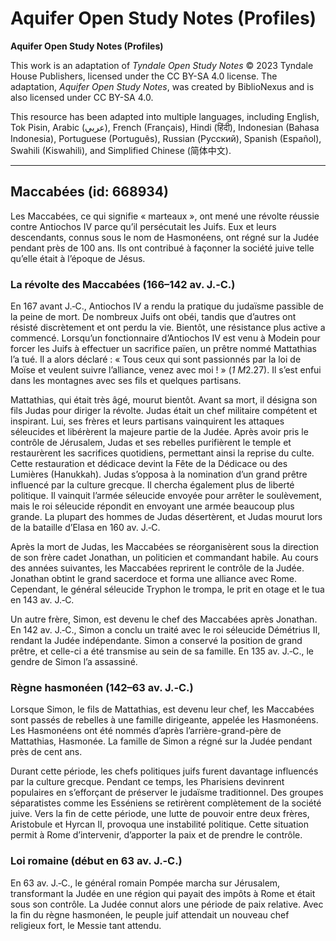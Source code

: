 # Aquifer Open Study Notes (Profiles)

**Aquifer Open Study Notes (Profiles)**

This work is an adaptation of *Tyndale Open Study Notes* © 2023 Tyndale House Publishers, licensed under the CC BY\-SA 4\.0 license. The adaptation, *Aquifer Open Study Notes*, was created by BiblioNexus and is also licensed under CC BY\-SA 4\.0\.

This resource has been adapted into multiple languages, including English, Tok Pisin, Arabic (عربي), French (Français), Hindi (हिंदी), Indonesian (Bahasa Indonesia), Portuguese (Português), Russian (Русский), Spanish (Español), Swahili (Kiswahili), and Simplified Chinese (简体中文).



--------------------------------

## Maccabées (id: 668934)

Les Maccabées, ce qui signifie « marteaux », ont mené une révolte réussie contre Antiochos IV parce qu’il persécutait les Juifs. Eux et leurs descendants, connus sous le nom de Hasmonéens, ont régné sur la Judée pendant près de 100 ans. Ils ont contribué à façonner la société juive telle qu’elle était à l’époque de Jésus.

### La révolte des Maccabées (166–142 av. J.‑C.)

En 167 avant J.‑C., Antiochos IV a rendu la pratique du judaïsme passible de la peine de mort. De nombreux Juifs ont obéi, tandis que d’autres ont résisté discrètement et ont perdu la vie. Bientôt, une résistance plus active a commencé. Lorsqu’un fonctionnaire d’Antiochos IV est venu à Modein pour forcer les Juifs à effectuer un sacrifice païen, un prêtre nommé Mattathias l’a tué. Il a alors déclaré : « Tous ceux qui sont passionnés par la loi de Moïse et veulent suivre l’alliance, venez avec moi ! » (*1 M*2\.27\). Il s’est enfui dans les montagnes avec ses fils et quelques partisans.

Mattathias, qui était très âgé, mourut bientôt. Avant sa mort, il désigna son fils Judas pour diriger la révolte. Judas était un chef militaire compétent et inspirant. Lui, ses frères et leurs partisans vainquirent les attaques séleucides et libérèrent la majeure partie de la Judée. Après avoir pris le contrôle de Jérusalem, Judas et ses rebelles purifièrent le temple et restaurèrent les sacrifices quotidiens, permettant ainsi la reprise du culte. Cette restauration et dédicace devint la Fête de la Dédicace ou des Lumières (Hanukkah). Judas s’opposa à la nomination d’un grand prêtre influencé par la culture grecque. Il chercha également plus de liberté politique. Il vainquit l’armée séleucide envoyée pour arrêter le soulèvement, mais le roi séleucide répondit en envoyant une armée beaucoup plus grande. La plupart des hommes de Judas désertèrent, et Judas mourut lors de la bataille d’Elasa en 160 av. J.‑C.

Après la mort de Judas, les Maccabées se réorganisèrent sous la direction de son frère cadet Jonathan, un politicien et commandant habile. Au cours des années suivantes, les Maccabées reprirent le contrôle de la Judée. Jonathan obtint le grand sacerdoce et forma une alliance avec Rome. Cependant, le général séleucide Tryphon le trompa, le prit en otage et le tua en 143 av. J.‑C.

Un autre frère, Simon, est devenu le chef des Maccabées après Jonathan. En 142 av. J.‑C., Simon a conclu un traité avec le roi séleucide Démétrius II, rendant la Judée indépendante. Simon a conservé la position de grand prêtre, et celle\-ci a été transmise au sein de sa famille. En 135 av. J.‑C., le gendre de Simon l’a assassiné.

### Règne hasmonéen (142–63 av. J.‑C.)

Lorsque Simon, le fils de Mattathias, est devenu leur chef, les Maccabées sont passés de rebelles à une famille dirigeante, appelée les Hasmonéens. Les Hasmonéens ont été nommés d’après l’arrière\-grand\-père de Mattathias, Hasmonée. La famille de Simon a régné sur la Judée pendant près de cent ans.

Durant cette période, les chefs politiques juifs furent davantage influencés par la culture grecque. Pendant ce temps, les Pharisiens devinrent populaires en s’efforçant de préserver le judaïsme traditionnel. Des groupes séparatistes comme les Esséniens se retirèrent complètement de la société juive. Vers la fin de cette période, une lutte de pouvoir entre deux frères, Aristobule et Hyrcan II, provoqua une instabilité politique. Cette situation permit à Rome d’intervenir, d’apporter la paix et de prendre le contrôle.

### Loi romaine (début en 63 av. J.‑C.)

En 63 av. J.‑C., le général romain Pompée marcha sur Jérusalem, transformant la Judée en une région qui payait des impôts à Rome et était sous son contrôle. La Judée connut alors une période de paix relative. Avec la fin du règne hasmonéen, le peuple juif attendait un nouveau chef religieux fort, le Messie tant attendu.


